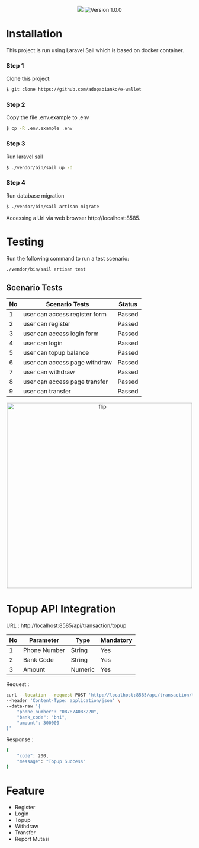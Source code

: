 <p align="center">
<a href="https://laravel.com"><img src="https://img.shields.io/badge/made%20with-Laravel-red"></a>
<img src="https://img.shields.io/badge/version-1.0.0-blueviolet" alt="Version 1.0.0">
</p>


# Installation

This project is run using Laravel Sail which is based on docker container.

### Step 1

Clone this project:
```bash
$ git clone https://github.com/adopabianko/e-wallet
```

### Step 2

Copy the file .env.example to .env

```bash
$ cp -R .env.example .env
```

### Step 3

Run laravel sail

```bash
$ ./vendor/bin/sail up -d
```

### Step 4

Run database migration

```bash
$ ./vendor/bin/sail artisan migrate
```

Accessing a Url via web browser http://localhost:8585.



# Testing

Run the following command to run a test scenario:

```bash
./vendor/bin/sail artisan test
```

## Scenario Tests

<table>
  <thead>
    <tr>
      <th>No</th>
      <th>Scenario Tests</th>
      <th>Status</th>
    </tr>
  </thead>
  <tbody>
    <tr>
      <td>1</td>
      <td>user can access register form</td>
      <td>Passed</td>
    </tr>
    <tr>
      <td>2</td>
      <td>user can register</td>
      <td>Passed</td>
    </tr>
    <tr>
      <td>3</td>
      <td>user can access login form</td>
      <td>Passed</td>
    </tr>
    <tr>
      <td>4</td>
      <td>user can login</td>
      <td>Passed</td>
    </tr>
    <tr>
      <td>5</td>
      <td>user can topup balance</td>
      <td>Passed</td>
    </tr>
    <tr>
      <td>6</td>
      <td>user can access page withdraw</td>
      <td>Passed</td>
    </tr>
    <tr>
      <td>7</td>
      <td>user can withdraw</td>
      <td>Passed</td>
    </tr>
    <tr>
      <td>8</td>
      <td>user can access page transfer</td>
      <td>Passed</td>
    </tr>
    <tr>
      <td>9</td>
      <td>user can transfer</td>
      <td>Passed</td>
    </tr>
  </tbody>
</table>


<p align="center">
  <a href="#"><img alt="flip" src="https://user-images.githubusercontent.com/8348927/103419767-0c305000-4bc7-11eb-88fd-bb2a30267a8f.png" width="500"/></a>
</p>


# Topup API Integration
URL : http://localhost:8585/api/transaction/topup
<table>
    <thead>
        <tr>
            <th>No</th>
            <th>Parameter</th>
            <th>Type</th>
            <th>Mandatory</th>
        </tr>
    </thead>
    <tbody>
        <tr>
            <td>1</td>
            <td>Phone Number</td>
            <td>String</td>
            <td>Yes</td>
        </tr>
        <tr>
            <td>2</td>
            <td>Bank Code</td>
            <td>String</td>
            <td>Yes</td>
        </tr>
        <tr>
            <td>3</td>
            <td>Amount</td>
            <td>Numeric</td>
            <td>Yes</td>
        </tr>
    </tbody>
</table>


Request : 

```bash
curl --location --request POST 'http://localhost:8585/api/transaction/topup' \
--header 'Content-Type: application/json' \
--data-raw '{
    "phone_number": "087874083220",
    "bank_code": "bni",
    "amount": 300000
}'
```

Response : 

```bash
{
    "code": 200,
    "message": "Topup Success"
}
```



# Feature

- Register
- Login
- Topup
- Withdraw
- Transfer
- Report Mutasi